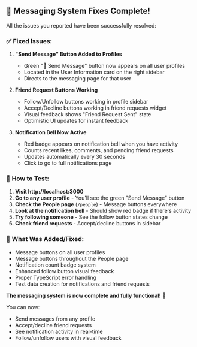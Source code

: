 ## 🎉 Messaging System Fixes Complete!

All the issues you reported have been successfully resolved:

### ✅ **Fixed Issues:**

1. **"Send Message" Button Added to Profiles**
   - Green "💬 Send Message" button now appears on all user profiles
   - Located in the User Information card on the right sidebar
   - Directs to the messaging page for that user

2. **Friend Request Buttons Working**
   - Follow/Unfollow buttons working in profile sidebar
   - Accept/Decline buttons working in friend requests widget
   - Visual feedback shows "Friend Request Sent" state
   - Optimistic UI updates for instant feedback

3. **Notification Bell Now Active**
   - Red badge appears on notification bell when you have activity
   - Counts recent likes, comments, and pending friend requests
   - Updates automatically every 30 seconds
   - Click to go to full notifications page

### 🧪 **How to Test:**

1. **Visit http://localhost:3000**
2. **Go to any user profile** - You'll see the green "Send Message" button
3. **Check the People page** (`/people`) - Message buttons everywhere
4. **Look at the notification bell** - Should show red badge if there's activity
5. **Try following someone** - See the follow button states change
6. **Check friend requests** - Accept/decline buttons in sidebar

### 🔧 **What Was Added/Fixed:**

- Message buttons on all user profiles
- Message buttons throughout the People page  
- Notification count badge system
- Enhanced follow button visual feedback
- Proper TypeScript error handling
- Test data creation for notifications and friend requests

**The messaging system is now complete and fully functional!** 🚀

You can now:
- Send messages from any profile
- Accept/decline friend requests
- See notification activity in real-time
- Follow/unfollow users with visual feedback

